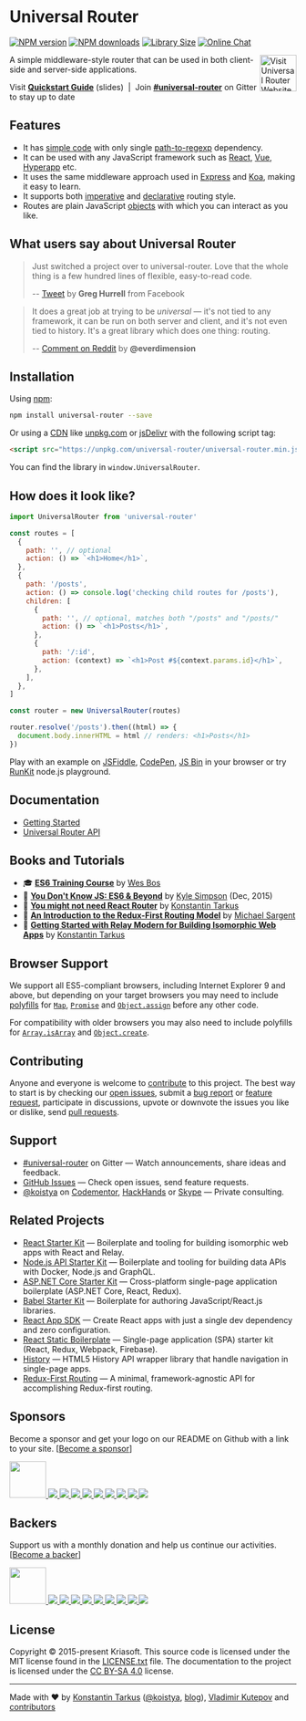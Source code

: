 # Universal Router

[![NPM version](https://img.shields.io/npm/v/universal-router.svg)](https://www.npmjs.com/package/universal-router)
[![NPM downloads](https://img.shields.io/npm/dw/universal-router.svg)](https://www.npmjs.com/package/universal-router)
[![Library Size](https://img.shields.io/bundlephobia/minzip/universal-router.svg)](https://bundlephobia.com/result?p=universal-router)
[![Online Chat](https://img.shields.io/discord/643523529131950086?label=Chat)](https://discord.gg/2nKEnKq)

<a href="https://www.kriasoft.com/universal-router/" target="_blank">
  <img width="64" height="64" align="right" alt="Visit Universal Router Website"
  src="https://rawgit.com/kriasoft/universal-router/master/logo.svg" />
</a>

A simple middleware-style router that can be used in both client-side and server-side applications.

Visit **[Quickstart Guide](http://slides.com/koistya/universal-router)** (slides) &nbsp;|&nbsp;
Join **[#universal-router](https://gitter.im/kriasoft/universal-router)** on Gitter to stay up to date

## Features

- It has [simple code](https://github.com/kriasoft/universal-router/blob/master/src/UniversalRouter.ts)
  with only single [path-to-regexp](https://github.com/pillarjs/path-to-regexp) dependency.
- It can be used with any JavaScript framework such as
  [React](https://reactjs.org/), [Vue](https://vuejs.org/), [Hyperapp](https://hyperapp.dev/) etc.
- It uses the same middleware approach used in [Express](http://expressjs.com/) and [Koa](http://koajs.com/),
  making it easy to learn.
- It supports both [imperative](https://en.wikipedia.org/wiki/Imperative_programming) and
  [declarative](https://en.wikipedia.org/wiki/Declarative_programming) routing style.
- Routes are plain JavaScript
  [objects](https://developer.mozilla.org/en-US/docs/Web/JavaScript/Reference/Operators/Object_initializer)
  with which you can interact as you like.

## What users say about Universal Router

> Just switched a project over to universal-router.
> Love that the whole thing is a few hundred lines of flexible, easy-to-read code.
>
> -- [Tweet](https://twitter.com/wincent/status/862115805378494464) by **Greg Hurrell** from Facebook

> It does a great job at trying to be _universal_ — it's not tied to any framework,
> it can be run on both server and client, and it's not even tied to history.
> It's a great library which does one thing: routing.
>
> -- [Comment on Reddit](https://www.reddit.com/r/reactjs/comments/5xhw3o#form-t1_dejkw4p367)
> by **@everdimension**

## Installation

Using [npm](https://www.npmjs.com/package/universal-router):

```bash
npm install universal-router --save
```

Or using a [CDN](https://en.wikipedia.org/wiki/Content_delivery_network) like
[unpkg.com](https://unpkg.com/universal-router/universal-router.min.js) or
[jsDelivr](https://cdn.jsdelivr.net/npm/universal-router/universal-router.min.js)
with the following script tag:

```html
<script src="https://unpkg.com/universal-router/universal-router.min.js"></script>
```

You can find the library in `window.UniversalRouter`.

## How does it look like?

```js
import UniversalRouter from 'universal-router'

const routes = [
  {
    path: '', // optional
    action: () => `<h1>Home</h1>`,
  },
  {
    path: '/posts',
    action: () => console.log('checking child routes for /posts'),
    children: [
      {
        path: '', // optional, matches both "/posts" and "/posts/"
        action: () => `<h1>Posts</h1>`,
      },
      {
        path: '/:id',
        action: (context) => `<h1>Post #${context.params.id}</h1>`,
      },
    ],
  },
]

const router = new UniversalRouter(routes)

router.resolve('/posts').then((html) => {
  document.body.innerHTML = html // renders: <h1>Posts</h1>
})
```

Play with an example on [JSFiddle](https://jsfiddle.net/frenzzy/b0w9mjck/102/),
[CodePen](https://codepen.io/frenzzy/pen/aWLKpb?editors=0010),
[JS Bin](https://jsbin.com/kaluden/3/edit?js,output) in your browser or try
[RunKit](https://runkit.com/frenzzy/universal-router-demo) node.js playground.

## Documentation

- [Getting Started](https://github.com/kriasoft/universal-router/blob/master/docs/getting-started.md)
- [Universal Router API](https://github.com/kriasoft/universal-router/blob/master/docs/api.md)

## Books and Tutorials

- 🎓 **[ES6 Training Course](https://es6.io/friend/konstantin)**
  by [Wes Bos](https://twitter.com/wesbos)
- 📗 **[You Don't Know JS: ES6 & Beyond](http://amzn.to/2bFss85)**
  by [Kyle Simpson](https://github.com/getify) (Dec, 2015)
- 📄 **[You might not need React Router](https://medium.freecodecamp.org/38673620f3d)**
  by [Konstantin Tarkus](https://twitter.com/koistya)
- 📄 **[An Introduction to the Redux-First Routing Model](https://medium.freecodecamp.org/98926ebf53cb)**
  by [Michael Sargent](https://twitter.com/michaelksarge)
- 📄 **[Getting Started with Relay Modern for Building Isomorphic Web Apps](https://hackernoon.com/ae049e4e23c1)**
  by [Konstantin Tarkus](https://twitter.com/koistya)

## Browser Support

We support all ES5-compliant browsers, including Internet Explorer 9 and above,
but depending on your target browsers you may need to include
[polyfills](<https://en.wikipedia.org/wiki/Polyfill_(programming)>) for
[`Map`](https://developer.mozilla.org/en-US/docs/Web/JavaScript/Reference/Global_Objects/Map),
[`Promise`](https://developer.mozilla.org/en-US/docs/Web/JavaScript/Reference/Global_Objects/Promise) and
[`Object.assign`](https://developer.mozilla.org/en-US/docs/Web/JavaScript/Reference/Global_Objects/Object/assign)
before any other code.

For compatibility with older browsers you may also need to include polyfills for
[`Array.isArray`](https://developer.mozilla.org/en-US/docs/Web/JavaScript/Reference/Global_Objects/Array/isArray)
and [`Object.create`](https://developer.mozilla.org/en-US/docs/Web/JavaScript/Reference/Global_Objects/Object/create).

## Contributing

Anyone and everyone is welcome to
[contribute](https://github.com/kriasoft/universal-router/blob/master/.github/CONTRIBUTING.md) to this project.
The best way to start is by checking our [open issues](https://github.com/kriasoft/universal-router/issues),
submit a [bug report](https://github.com/kriasoft/universal-router/blob/master/.github/CONTRIBUTING.md#bugs) or
[feature request](https://github.com/kriasoft/universal-router/blob/master/.github/CONTRIBUTING.md#features),
participate in discussions, upvote or downvote the issues you like or dislike, send [pull
requests](https://github.com/kriasoft/universal-router/blob/master/.github/CONTRIBUTING.md#pull-requests).

## Support

- [#universal-router](https://gitter.im/kriasoft/universal-router) on Gitter —
  Watch announcements, share ideas and feedback.
- [GitHub Issues](https://github.com/kriasoft/universal-router/issues) —
  Check open issues, send feature requests.
- [@koistya](https://twitter.com/koistya) on [Codementor](https://www.codementor.io/koistya),
  [HackHands](https://hackhands.com/koistya/)
  or [Skype](https://hatscripts.com/addskype?koistya) — Private consulting.

## Related Projects

- [React Starter Kit](https://github.com/kriasoft/react-starter-kit) —
  Boilerplate and tooling for building isomorphic web apps with React and Relay.
- [Node.js API Starter Kit](https://github.com/kriasoft/nodejs-api-starter) —
  Boilerplate and tooling for building data APIs with Docker, Node.js and GraphQL.
- [ASP.NET Core Starter Kit](https://github.com/kriasoft/aspnet-starter-kit) —
  Cross-platform single-page application boilerplate (ASP.NET Core, React, Redux).
- [Babel Starter Kit](https://github.com/kriasoft/babel-starter-kit) —
  Boilerplate for authoring JavaScript/React.js libraries.
- [React App SDK](https://github.com/kriasoft/react-app) —
  Create React apps with just a single dev dependency and zero configuration.
- [React Static Boilerplate](https://github.com/kriasoft/react-static-boilerplate) —
  Single-page application (SPA) starter kit (React, Redux, Webpack, Firebase).
- [History](https://github.com/ReactTraining/history) —
  HTML5 History API wrapper library that handle navigation in single-page apps.
- [Redux-First Routing](https://github.com/mksarge/redux-first-routing) —
  A minimal, framework-agnostic API for accomplishing Redux-first routing.

## Sponsors

Become a sponsor and get your logo on our README on Github with a link to your site.
[[Become a sponsor](https://opencollective.com/universal-router#sponsor)]

<a href="https://opencollective.com/universal-router/sponsor/0/website" target="_blank">
  <img src="https://opencollective.com/universal-router/sponsor/0/avatar.svg" height="64">
</a>
<a href="https://opencollective.com/universal-router/sponsor/1/website" target="_blank">
  <img src="https://opencollective.com/universal-router/sponsor/1/avatar.svg">
</a>
<a href="https://opencollective.com/universal-router/sponsor/2/website" target="_blank">
  <img src="https://opencollective.com/universal-router/sponsor/2/avatar.svg">
</a>
<a href="https://opencollective.com/universal-router/sponsor/3/website" target="_blank">
  <img src="https://opencollective.com/universal-router/sponsor/3/avatar.svg">
</a>
<a href="https://opencollective.com/universal-router/sponsor/4/website" target="_blank">
  <img src="https://opencollective.com/universal-router/sponsor/4/avatar.svg">
</a>
<a href="https://opencollective.com/universal-router/sponsor/5/website" target="_blank">
  <img src="https://opencollective.com/universal-router/sponsor/5/avatar.svg">
</a>
<a href="https://opencollective.com/universal-router/sponsor/6/website" target="_blank">
  <img src="https://opencollective.com/universal-router/sponsor/6/avatar.svg">
</a>
<a href="https://opencollective.com/universal-router/sponsor/7/website" target="_blank">
  <img src="https://opencollective.com/universal-router/sponsor/7/avatar.svg">
</a>
<a href="https://opencollective.com/universal-router/sponsor/8/website" target="_blank">
  <img src="https://opencollective.com/universal-router/sponsor/8/avatar.svg">
</a>
<a href="https://opencollective.com/universal-router/sponsor/9/website" target="_blank">
  <img src="https://opencollective.com/universal-router/sponsor/9/avatar.svg">
</a>

## Backers

Support us with a monthly donation and help us continue our activities.
[[Become a backer](https://opencollective.com/universal-router#backer)]

<a href="https://opencollective.com/universal-router/backer/0/website" target="_blank">
  <img src="https://opencollective.com/universal-router/backer/0/avatar.svg" height="64">
</a>
<a href="https://opencollective.com/universal-router/backer/1/website" target="_blank">
  <img src="https://opencollective.com/universal-router/backer/1/avatar.svg">
</a>
<a href="https://opencollective.com/universal-router/backer/2/website" target="_blank">
  <img src="https://opencollective.com/universal-router/backer/2/avatar.svg">
</a>
<a href="https://opencollective.com/universal-router/backer/3/website" target="_blank">
  <img src="https://opencollective.com/universal-router/backer/3/avatar.svg">
</a>
<a href="https://opencollective.com/universal-router/backer/4/website" target="_blank">
  <img src="https://opencollective.com/universal-router/backer/4/avatar.svg">
</a>
<a href="https://opencollective.com/universal-router/backer/5/website" target="_blank">
  <img src="https://opencollective.com/universal-router/backer/5/avatar.svg">
</a>
<a href="https://opencollective.com/universal-router/backer/6/website" target="_blank">
  <img src="https://opencollective.com/universal-router/backer/6/avatar.svg">
</a>
<a href="https://opencollective.com/universal-router/backer/7/website" target="_blank">
  <img src="https://opencollective.com/universal-router/backer/7/avatar.svg">
</a>
<a href="https://opencollective.com/universal-router/backer/8/website" target="_blank">
  <img src="https://opencollective.com/universal-router/backer/8/avatar.svg">
</a>
<a href="https://opencollective.com/universal-router/backer/9/website" target="_blank">
  <img src="https://opencollective.com/universal-router/backer/9/avatar.svg">
</a>

## License

Copyright © 2015-present Kriasoft.
This source code is licensed under the MIT license found in the
[LICENSE.txt](https://github.com/kriasoft/universal-router/blob/master/LICENSE.txt) file.
The documentation to the project is licensed under the
[CC BY-SA 4.0](http://creativecommons.org/licenses/by-sa/4.0/) license.

---

Made with ♥ by
[Konstantin Tarkus](https://github.com/koistya)
([@koistya](https://twitter.com/koistya), [blog](https://medium.com/@tarkus)),
[Vladimir Kutepov](https://github.com/frenzzy)
and [contributors](https://github.com/kriasoft/universal-router/graphs/contributors)

